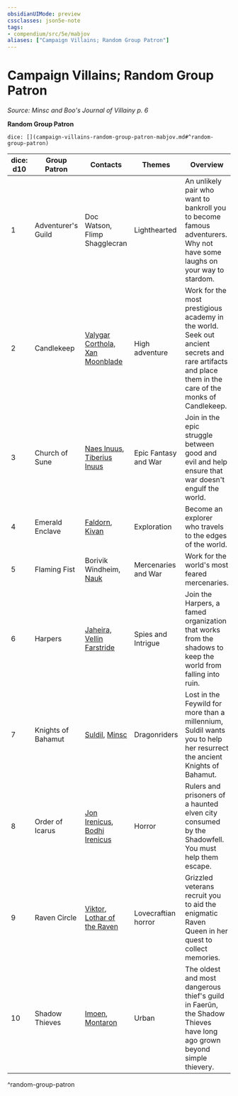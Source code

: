 ```yaml
---
obsidianUIMode: preview
cssclasses: json5e-note
tags:
- compendium/src/5e/mabjov
aliases: ["Campaign Villains; Random Group Patron"]
---
```

# Campaign Villains; Random Group Patron
*Source: Minsc and Boo's Journal of Villainy p. 6* 

**Random Group Patron**

`dice: [](campaign-villains-random-group-patron-mabjov.md#^random-group-patron)`

| dice: d10 | Group Patron | Contacts | Themes | Overview |
|-----------|--------------|----------|--------|----------|
| 1 | Adventurer's Guild | Doc Watson, Flimp Shagglecran | Lighthearted | An unlikely pair who want to bankroll you to become famous adventurers. Why not have some laughs on your way to stardom. |
| 2 | Candlekeep | [Valygar Corthola, Xan Moonblade](Mechanics/bestiary/npc/valygar-mabjov.md) | High adventure | Work for the most prestigious academy in the world. Seek out ancient secrets and rare artifacts and place them in the care of the monks of Candlekeep. |
| 3 | Church of Sune | [Naes Inuus](Mechanics/bestiary/npc/naes-inuus-mabjov.md), [Tiberius Inuus](Mechanics/bestiary/npc/tiberius-inuus-mabjov.md) | Epic Fantasy and War | Join in the epic struggle between good and evil and help ensure that war doesn't engulf the world. |
| 4 | Emerald Enclave | [Faldorn](Mechanics/bestiary/npc/faldorn-mabjov.md), [Kivan](Mechanics/bestiary/npc/kivan-mabjov.md) | Exploration | Become an explorer who travels to the edges of the world. |
| 5 | Flaming Fist | Borivik Windheim, [Nauk](Mechanics/bestiary/npc/nauk-mabjov.md) | Mercenaries and War | Work for the world's most feared mercenaries. |
| 6 | Harpers | [Jaheira, Vellin Farstride](Mechanics/bestiary/npc/jaheira-mabjov.md) | Spies and Intrigue | Join the Harpers, a famed organization that works from the shadows to keep the world from falling into ruin. |
| 7 | Knights of Bahamut | [Suldil](Mechanics/bestiary/npc/suldil-baldoriel-mabjov.md), [Minsc](Mechanics/bestiary/npc/minsc-and-boo-mabjov.md) | Dragonriders | Lost in the Feywild for more than a millennium, Suldil wants you to help her resurrect the ancient Knights of Bahamut. |
| 8 | Order of Icarus | [Jon Irenicus](Mechanics/bestiary/npc/jon-irenicus-mabjov.md), [Bodhi Irenicus](Mechanics/bestiary/npc/bodhi-irenicus-mabjov.md) | Horror | Rulers and prisoners of a haunted elven city consumed by the Shadowfell. You must help them escape. |
| 9 | Raven Circle | [Viktor](Mechanics/bestiary/npc/viktor-mabjov.md), [Lothar of the Raven](Mechanics/bestiary/npc/lothar-mabjov.md) | Lovecraftian horror | Grizzled veterans recruit you to aid the enigmatic Raven Queen in her quest to collect memories. |
| 10 | Shadow Thieves | [Imoen](Mechanics/bestiary/npc/imoen-mabjov.md), [Montaron](Mechanics/bestiary/npc/montaron-and-the-laughing-skull-mabjov.md) | Urban | The oldest and most dangerous thief's guild in Faerûn, the Shadow Thieves have long ago grown beyond simple thievery. |
^random-group-patron